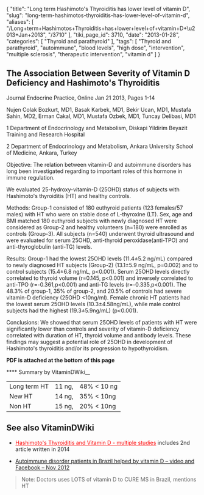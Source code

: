 {
    "title": "Long term Hashimoto's Thyroiditis has lower level of vitamin D",
    "slug": "long-term-hashimotos-thyroiditis-has-lower-level-of-vitamin-d",
    "aliases": [
        "/Long+term+Hashimotos+Thyroiditis+has+lower+level+of+vitamin+D+\u2013+Jan+2013",
        "/3710"
    ],
    "tiki_page_id": 3710,
    "date": "2013-01-28",
    "categories": [
        "Thyroid and parathyroid"
    ],
    "tags": [
        "Thyroid and parathyroid",
        "autoimmune",
        "blood levels",
        "high dose",
        "intervention",
        "multiple sclerosis",
        "therapeutic intervention",
        "vitamin d"
    ]
}


## The Association Between Severity of Vitamin D Deficiency and Hashimoto's Thyroiditis

Journal	Endocrine Practice, Online Jan 21 2013, Pages	1-14

Nujen Colak Bozkurt, MD1, Basak Karbek, MD1, Bekir Ucan, MD1, Mustafa Sahin, MD2, Erman Cakal, MD1, Mustafa Ozbek, MD1, Tuncay Delibasi, MD1

1 Department of Endocrinology and Metabolism, Diskapi Yildirim Beyazit Training and Research Hospital

2 Department of Endocrinology and Metabolism, Ankara University School of Medicine, Ankara, Turkey

Objective: The relation between vitamin-D and autoimmune disorders has long been investigated regarding to important roles of this hormone in immune regulation. 

We evaluated 25-hydroxy-vitamin-D (25OHD) status of subjects with Hashimoto's thyroiditis (HT) and healthy controls.

Methods: Group-1 consisted of 180 euthyroid patients (123 females/57 males) with HT who were on stable dose of L-thyroxine (LT). Sex, age and BMI matched 180 euthyroid subjects with newly diagnosed HT were considered as Group-2 and healthy volunteers (n=180) were enrolled as controls (Group-3). All subjects (n=540) underwent thyroid ultrasound and were evaluated for serum 25OHD, anti-thyroid peroxidase(anti-TPO) and anti-thyroglobulin (anti-TG) levels.

Results: Group-1 had the lowest 25OHD levels (11.4±5.2 ng/mL) compared to newly diagnosed HT subjects (Group-2) (13.1±5.9 ng/mL, p=0.002) and to control subjects (15.4±6.8 ng/mL, p<0.001). Serum 25OHD levels directly correlated to thyroid volume (r=0.145, p<0.001) and inversely correlated to anti-TPO (r=-0.361,p<0.001) and anti-TG levels (r=-0.335,p<0.001). The 48.3% of group-1, 35% of group-2, and 20.5% of controls had severe vitamin-D deficiency (25OHD <10ng/ml). Female chronic HT patients had the lowest serum 25OHD levels (10.3±4.58ng/mL), while male control subjects had the highest (19.3±5.9ng/mL) (p<0.001).

Conclusions: We showed that serum 25OHD levels of patients with HT were significantly lower than controls and severity of vitamin-D deficiency correlated with duration of HT, thyroid volume and antibody levels. These findings may suggest a potential role of 25OHD in development of Hashimoto's thyroiditis and/or its progression to hypothyroidism.

 **PDF is attached at the bottom of this page** 

 **** Summary by VitaminDWiki__

| | | |
| --- | --- | --- |
| Long term HT  | 11 ng,  | 48% < 10 ng |
| New HT  | 14 ng,  | 35% < 10ng |
| Non HT  | 15 ng,  | 20% < 10ng  |

## See also VitaminDWiki

* <a href="/posts/hashimotos-thyroiditis-and-vitamin-d-multiple-studies" style="color: red; text-decoration: underline;" title="This post/category does not exist yet: Hashimoto's Thyroiditis and Vitamin D - multiple studies">Hashimoto's Thyroiditis and Vitamin D - multiple studies</a> includes 2nd article written in 2014

* [Autoimmune disorder patients in Brazil helped by vitamin D – video and Facebook – Nov 2012](/posts/autoimmune-disorder-patients-in-brazil-helped-by-vitamin-d-video-and-facebook)  

> Note: Doctors uses LOTS of vitamin D to CURE MS in Brazil, mentions HT